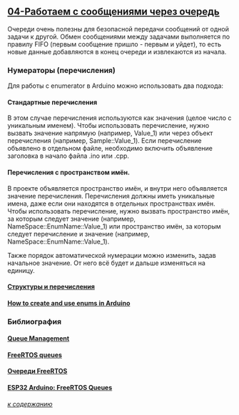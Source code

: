 ## [04-Работаем с сообщениями через очередь](#) 

Очереди очень полезны для безопасной передачи сообщений от одной задачи к другой. Обмен сообщениями между задачами выполняется по правилу FIFO (первым сообщение пришло -  первым и уйдет), то есть новые данные добавляются в конец очереди и извлекаются из начала.

### Нумераторы (перечисления)

Для работы с enumerator в Arduino можно использовать два подхода: 

#### Стандартные перечисления 

В этом случае перечисления используются как значения (целое число с уникальным именем). Чтобы использовать перечисление, нужно вызвать значение напрямую (например, Value_1) или через объект перечисления (например, Sample::Value_1). Если перечисление объявлено в отдельном файле, необходимо включить объявление заголовка в начало файла .ino или .cpp. 

#### Перечисления с пространством имён. 

В проекте объявляется пространство имён, и внутри него объявляется значение перечисления. Перечисления должны иметь уникальные имена, даже если они находятся в отдельных пространствах имён. Чтобы использовать перечисление, нужно вызвать пространство имён, за которым следует значение (например, NameSpace::EnumName::Value_1) или пространство имён, за которым следует перечисление и значение (например, NameSpace::EnumName::Value_1). 

Также порядок автоматической нумерации можно изменить, задав начальное значение. От него всё будет и дальше изменяться на единицу. 

#### [Структуры и перечисления](https://alexgyver.ru/lessons/struct/)

#### [How to create and use enums in Arduino](https://www.delasign.com/blog/how-to-create-and-use-enums-in-arduino/)




### Библиография

#### [Queue Management](https://www.freertos.org/Documentation/02-Kernel/04-API-references/06-Queues/00-QueueManagement)

#### [FreeRTOS queues](https://www.freertos.org/Documentation/02-Kernel/02-Kernel-features/02-Queues-mutexes-and-semaphores/01-Queues)

#### [Очереди FreeRTOS](https://kotyara12.ru/iot/esp32_queue/)

#### [ESP32 Arduino: FreeRTOS Queues](https://techtutorialsx.com/2017/08/20/esp32-arduino-freertos-queues/)

###### [к содержанию](#%D0%B2%D0%B2%D0%B5%D0%B4%D0%B5%D0%BD%D0%B8%D0%B5---%D0%B1%D1%8B%D1%81%D1%82%D1%80%D0%BE%D0%B5-%D0%B7%D0%BD%D0%B0%D0%BA%D0%BE%D0%BC%D1%81%D1%82%D0%B2%D0%BE)
